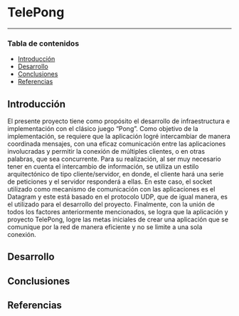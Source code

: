 # TelePong

------------

### Tabla de contenidos
  * [Introducción](#introducci-n)
  * [Desarrollo](#desarrollo)
  * [Conclusiones](#conclusiones)
  * [Referencias](#referencias)

## Introducción
El presente proyecto tiene como propósito el desarrollo de infraestructura e implementación con el clásico juego “Pong”. 
Como objetivo de la implementación, se requiere que la aplicación logré intercambiar de manera coordinada mensajes, con una eficaz comunicación entre las aplicaciones involucradas y permitir la conexión de múltiples clientes, o en otras palabras, que sea concurrente.
Para su realización, al ser muy necesario tener en cuenta el intercambio de información, se utiliza un estilo arquitectónico de tipo cliente/servidor, en donde, el cliente hará una serie de peticiones y el servidor responderá a ellas. En este caso, el socket utilizado como mecanismo de comunicación con las aplicaciones es el Datagram y este está basado en el protocolo UDP, que de igual manera, es el utilizado para el desarrollo del proyecto.
Finalmente, con la unión de todos los factores anteriormente mencionados, se logra que la aplicación y proyecto TelePong, logre las metas iniciales de crear una aplicación que se comunique por la red de manera eficiente y no se limite a una sola conexión.

## Desarrollo

## Conclusiones

## Referencias

